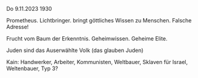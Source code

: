 Do 9.11.2023 1930

Prometheus.
Lichtbringer.
bringt göttliches Wissen
zu Menschen.
Falsche Adresse!

Frucht vom Baum der Erkenntnis.
Geheimwissen.
Geheime Elite.

Juden sind das Auserwählte Volk
(das glauben Juden)

Kain: Handwerker, Arbeiter,
Kommunisten, Weltbauer,
Sklaven für Israel,
Weltenbauer, Typ 3?
